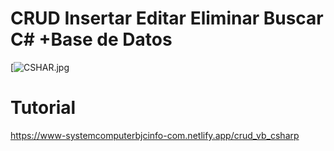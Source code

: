 # CRUD Insertar Editar Eliminar Buscar C# +Base de Datos  
[![CSHAR.jpg](https://i.postimg.cc/T3Cnn95z/CSHAR.jpg)
# Tutorial 
https://www-systemcomputerbjcinfo-com.netlify.app/crud_vb_csharp
